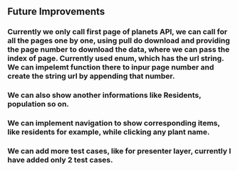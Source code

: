 ## Future Improvements ##


### Currently we only call first page of planets API, we can call for all the pages one by one, using pull do download and providing the page number to download the data, where we can pass the index of page.  Currently used enum, which has the url string. We can impelemt function there to inpur page number and create the string url by appending that number.
### We can also show another informations like Residents, population so on.
### We can implement navigation to show corresponding items, like residents for example, while clicking any plant name.
### We can add more test cases, like for presenter layer, currently I have added only 2 test cases.

